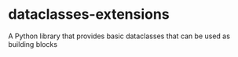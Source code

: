 # dataclasses-extensions
A Python library that provides basic dataclasses that can be used as building blocks
